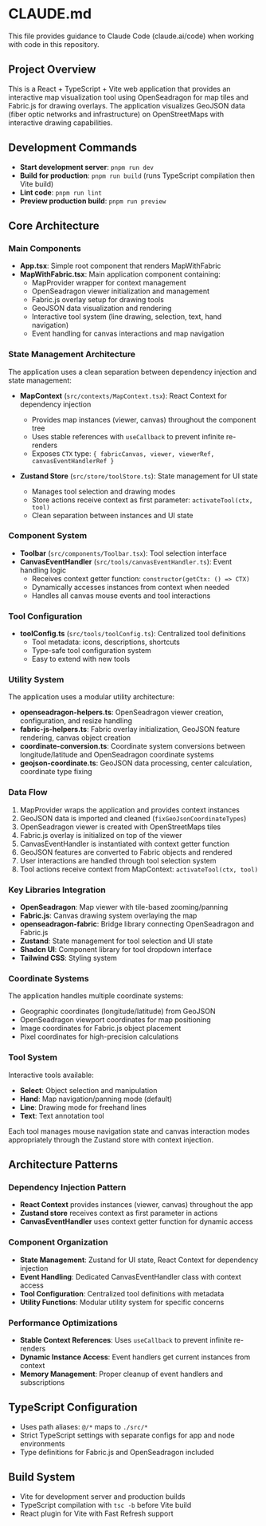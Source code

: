# CLAUDE.md

This file provides guidance to Claude Code (claude.ai/code) when working with code in this repository.

## Project Overview

This is a React + TypeScript + Vite web application that provides an interactive map visualization tool using OpenSeadragon for map tiles and Fabric.js for drawing overlays. The application visualizes GeoJSON data (fiber optic networks and infrastructure) on OpenStreetMaps with interactive drawing capabilities.

## Development Commands

- **Start development server**: `pnpm run dev`
- **Build for production**: `pnpm run build` (runs TypeScript compilation then Vite build)
- **Lint code**: `pnpm run lint`
- **Preview production build**: `pnpm run preview`

## Core Architecture

### Main Components
- **App.tsx**: Simple root component that renders MapWithFabric
- **MapWithFabric.tsx**: Main application component containing:
  - MapProvider wrapper for context management
  - OpenSeadragon viewer initialization and management
  - Fabric.js overlay setup for drawing tools
  - GeoJSON data visualization and rendering
  - Interactive tool system (line drawing, selection, text, hand navigation)
  - Event handling for canvas interactions and map navigation

### State Management Architecture
The application uses a clean separation between dependency injection and state management:

- **MapContext** (`src/contexts/MapContext.tsx`): React Context for dependency injection
  - Provides map instances (viewer, canvas) throughout the component tree
  - Uses stable references with `useCallback` to prevent infinite re-renders
  - Exposes `CTX` type: `{ fabricCanvas, viewer, viewerRef, canvasEventHandlerRef }`

- **Zustand Store** (`src/store/toolStore.ts`): State management for UI state
  - Manages tool selection and drawing modes
  - Store actions receive context as first parameter: `activateTool(ctx, tool)`
  - Clean separation between instances and UI state

### Component System
- **Toolbar** (`src/components/Toolbar.tsx`): Tool selection interface
- **CanvasEventHandler** (`src/tools/canvasEventHandler.ts`): Event handling logic
  - Receives context getter function: `constructor(getCtx: () => CTX)`
  - Dynamically accesses instances from context when needed
  - Handles all canvas mouse events and tool interactions

### Tool Configuration
- **toolConfig.ts** (`src/tools/toolConfig.ts`): Centralized tool definitions
  - Tool metadata: icons, descriptions, shortcuts
  - Type-safe tool configuration system
  - Easy to extend with new tools

### Utility System
The application uses a modular utility architecture:

- **openseadragon-helpers.ts**: OpenSeadragon viewer creation, configuration, and resize handling
- **fabric-js-helpers.ts**: Fabric overlay initialization, GeoJSON feature rendering, canvas object creation
- **coordinate-conversion.ts**: Coordinate system conversions between longitude/latitude and OpenSeadragon coordinate systems
- **geojson-coordinate.ts**: GeoJSON data processing, center calculation, coordinate type fixing

### Data Flow
1. MapProvider wraps the application and provides context instances
2. GeoJSON data is imported and cleaned (`fixGeoJsonCoordinateTypes`)
3. OpenSeadragon viewer is created with OpenStreetMaps tiles
4. Fabric.js overlay is initialized on top of the viewer
5. CanvasEventHandler is instantiated with context getter function
6. GeoJSON features are converted to Fabric objects and rendered
7. User interactions are handled through tool selection system
8. Tool actions receive context from MapContext: `activateTool(ctx, tool)`

### Key Libraries Integration
- **OpenSeadragon**: Map viewer with tile-based zooming/panning
- **Fabric.js**: Canvas drawing system overlaying the map
- **openseadragon-fabric**: Bridge library connecting OpenSeadragon and Fabric.js
- **Zustand**: State management for tool selection and UI state
- **Shadcn UI**: Component library for tool dropdown interface
- **Tailwind CSS**: Styling system

### Coordinate Systems
The application handles multiple coordinate systems:
- Geographic coordinates (longitude/latitude) from GeoJSON
- OpenSeadragon viewport coordinates for map positioning
- Image coordinates for Fabric.js object placement
- Pixel coordinates for high-precision calculations

### Tool System
Interactive tools available:
- **Select**: Object selection and manipulation
- **Hand**: Map navigation/panning mode (default)
- **Line**: Drawing mode for freehand lines
- **Text**: Text annotation tool

Each tool manages mouse navigation state and canvas interaction modes appropriately through the Zustand store with context injection.

## Architecture Patterns

### Dependency Injection Pattern
- **React Context** provides instances (viewer, canvas) throughout the app
- **Zustand store** receives context as first parameter in actions
- **CanvasEventHandler** uses context getter function for dynamic access

### Component Organization
- **State Management**: Zustand for UI state, React Context for dependency injection
- **Event Handling**: Dedicated CanvasEventHandler class with context access
- **Tool Configuration**: Centralized tool definitions with metadata
- **Utility Functions**: Modular utility system for specific concerns

### Performance Optimizations
- **Stable Context References**: Uses `useCallback` to prevent infinite re-renders
- **Dynamic Instance Access**: Event handlers get current instances from context
- **Memory Management**: Proper cleanup of event handlers and subscriptions

## TypeScript Configuration
- Uses path aliases: `@/*` maps to `./src/*`
- Strict TypeScript settings with separate configs for app and node environments
- Type definitions for Fabric.js and OpenSeadragon included

## Build System
- Vite for development server and production builds
- TypeScript compilation with `tsc -b` before Vite build
- React plugin for Vite with Fast Refresh support